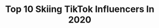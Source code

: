 ---
title: Top 10 Skiing TikTok Influencers In 2020
description: >-
  Find top skiing TikTok influencers in 2020. Most popular hashtags: #fyp #foryou #ski #skiing.
platform: TikTok
hits: 38
text_top: Discover the top-rated TikTok accounts on inBeat.
text_bottom: inBeat holds 38 TikTok influencers like this for you to connect with.
profiles:
  - username: "marscho15"
    fullname: >-
      Maria Schoening
    bio: >-
      ✝️A01✝️ 🇺🇸22🇮🇹 D1 nordic skier with a hobby vvvv LIT FOR JESUS PLAYLIST vvvv
    location: "United States"
    followers: 11600
    engagement: 1324
    commentsToLikes: 0.114421
    id: ck9rmziws5cjp0j78tdybxwbt
    verified: false
    hashtags: "#relationship, #prayer, #dance, #glorytogod"
  - username: "ryan_mcelmon"
    fullname: >-
      Ryan McElmon
    bio: >-
      -“Professional” Skier- -Follow/DM to collab- -Thx for 29K 🤍 30K soon?🙏🏽♥️-
    location: "United States"
    followers: 29700
    engagement: 1601
    commentsToLikes: 0.049654
    id: ckaicxbvam8rv0i78ad3k6a2a
    verified: false
    hashtags: "#foryou, #fyp, #ski, #skiing"
  - username: "florentdemaere"
    fullname: >-
      Florent Demaere
    bio: >-
      Drone pilote 🚁 French skier 🎿
    location: "France"
    followers: 2103
    engagement: 859
    commentsToLikes: 0.038732
    id: ckbfefbkc8jh20j238w7vztyp
    verified: false
    hashtags: "#mountain, #foryour, #foryourpage, #tiktok"
  - username: "lifeof.nate"
    fullname: >-
      NATE MICELI
    bio: >-
      [ Pro Skier ] [ Utah ] [ The goal is 20K🤍 ]
    location: "United States"
    followers: 17300
    engagement: 848
    commentsToLikes: 0.037268
    id: ckaignja727ri0i78m7d100e3
    verified: false
    hashtags: "#for, #viral, #utah, #skiing"
  - username: "zimmermannlisa"
    fullname: >-
      zimmermannlisa
    bio: >-
      professional skier hating the cold 🙃
    location: "Austria"
    followers: 9695
    engagement: 986
    commentsToLikes: 0.008955
    id: ckbkvz3wmro3x0j23ho8wuukd
    verified: true
    hashtags: "#skiing, #skifahren, #austria, #fyp"
  - username: "rwallis"
    fullname: >-
      Reagan Wallis
    bio: >-
      Skier boi doing jony boi stuff INSTA: @reaganwallis
    location: "United States"
    followers: 5837
    engagement: 809
    commentsToLikes: 0.011743
    id: ckad7969v33ch0i78expwohx9
    verified: false
    hashtags: "#powder, #ski, #canada, #snow"
  - username: "isaackosloskey"
    fullname: >-
      Isaac Kosloskey
    bio: >-
      Skier Rider of Onewheels Montana
    location: "United States"
    followers: 3139
    engagement: 1003
    commentsToLikes: 0.018719
    id: ckbl3hjmw0v770j23snhlk5gy
    verified: false
    hashtags: "#fyp, #xyzcba, #backflip, #corona"
  - username: "oscarwester1"
    fullname: >-
      Oscar Wester
    bio: >-
      Pro Skier from Sweden! Follow me on instagram: @oscarwester
    location: "Sweden"
    followers: 18500
    engagement: 1215
    commentsToLikes: 0.014624
    id: ck8hqxow668xv0j78jmigtysq
    verified: false
    hashtags: "#foryoupage, #golf, #fyp, #foryou"
  - username: "sebastien.varlet"
    fullname: >-
      SébastienVarlet
    bio: >-
      Skier from 🇫🇷 Insta > @sebastienvarlet ⬆️
    location: "France"
    followers: 10900
    engagement: 1253
    commentsToLikes: 0.011729
    id: ckbfefa3p8ja90j23nrg4xyax
    verified: false
    hashtags: "#canada, #mountain, #offpiste, #fyp"
  - username: "thehartes"
    fullname: >-
      Taliaharte
    bio: >-
      Ex GB Skiers ⛷ Uk 📍 Bands & Workout Plans⬇️ www.trainlikethehartes.co.uk
    location: "United Kingdom"
    followers: 335900
    engagement: 747
    commentsToLikes: 0.004894
    id: ckce7am77kzud0j23eude98ld
    verified: false
    hashtags: "#fyp, #learnontiktok, #workoutfinisher, #workoutroutine"
---